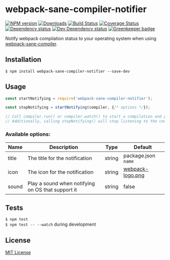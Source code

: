 # webpack-sane-compiler-notifier

[![NPM version][npm-image]][npm-url] [![Downloads][downloads-image]][npm-url] [![Build Status][travis-image]][travis-url] [![Coverage Status][codecov-image]][codecov-url] [![Dependency status][david-dm-image]][david-dm-url] [![Dev Dependency status][david-dm-dev-image]][david-dm-dev-url] [![Greenkeeper badge][greenkeeper-image]][greenkeeper-url]

[npm-url]:https://npmjs.org/package/webpack-sane-compiler-notifier
[npm-image]:http://img.shields.io/npm/v/webpack-sane-compiler-notifier.svg
[downloads-image]:http://img.shields.io/npm/dm/webpack-sane-compiler-notifier.svg
[travis-url]:https://travis-ci.org/moxystudio/webpack-sane-compiler-notifier
[travis-image]:http://img.shields.io/travis/moxystudio/webpack-sane-compiler-notifier/master.svg
[codecov-url]:https://codecov.io/gh/moxystudio/webpack-sane-compiler-notifier
[codecov-image]:https://img.shields.io/codecov/c/github/moxystudio/webpack-sane-compiler-notifier/master.svg
[david-dm-url]:https://david-dm.org/moxystudio/webpack-sane-compiler-notifier
[david-dm-image]:https://img.shields.io/david/moxystudio/webpack-sane-compiler-notifier.svg
[david-dm-dev-url]:https://david-dm.org/moxystudio/webpack-sane-compiler-notifier?type=dev
[david-dm-dev-image]:https://img.shields.io/david/dev/moxystudio/webpack-sane-compiler-notifier.svg
[greenkeeper-image]:https://badges.greenkeeper.io/moxystudio/webpack-sane-compiler-notifier.svg
[greenkeeper-url]:https://greenkeeper.io

Notify webpack compilation status to your operating system when using [webpack-sane-compiler](https://github.com/moxystudio/webpack-sane-compiler).


## Installation

`$ npm install webpack-sane-compiler-notifier --save-dev`


## Usage

```js
const startNotifying = require('webpack-sane-compiler-notifier');

const stopNotifying = startNotifying(compiler, {/* options */});

// Call compiler.run() or compiler.watch() to start a compilation and you will see OS notifications showing up
// Additionally, calling stopNotifying() will stop listening to the compiler events
```

### Available options:

| Name   | Description   | Type     | Default |
| ------ | ------------- | -------- | ------- |
| title | The title for the notification | string | package.json `name` |
| icon | The icon for the notification | string | [webpack-logo.png](webpack-logo.png) |
| sound | Play a sound when notifying on OS that support it | string | false |


## Tests

`$ npm test`   
`$ npm test -- --watch` during development


## License

[MIT License](http://opensource.org/licenses/MIT)
